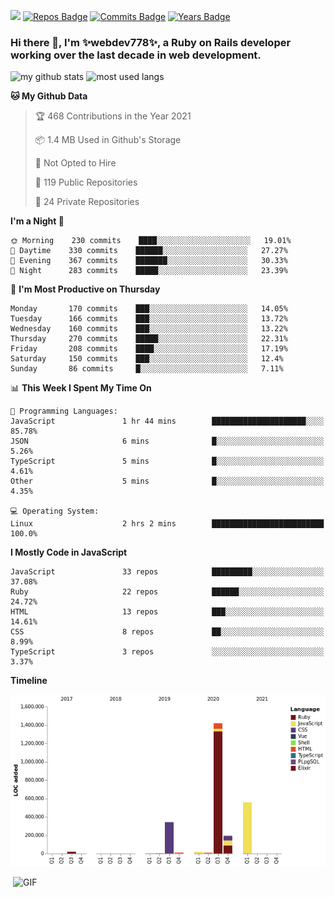 ![](https://visitor-badge.glitch.me/badge?page_id=webdev778.webdev778)
[![Repos Badge](https://badges.pufler.dev/repos/webdev778)](https://badges.pufler.dev)
[![Commits Badge](https://badges.pufler.dev/commits/monthly/webdev778)](https://badges.pufler.dev)
[![Years Badge](https://badges.pufler.dev/years/webdev778)](https://badges.pufler.dev)
### Hi there 👋, I'm ✨webdev778✨, a Ruby on Rails developer working over the last decade in web development.


![my github stats](https://github-readme-stats.vercel.app/api?username=webdev778&show_icons=true&theme=tokyonight&line_height=27)
![most used langs](https://github-readme-stats.vercel.app/api/top-langs/?username=webdev778&hide=css,html&theme=tokyonight)

<!--START_SECTION:waka-->
**🐱 My Github Data** 

> 🏆 468 Contributions in the Year 2021
 > 
> 📦 1.4 MB Used in Github's Storage 
 > 
> 🚫 Not Opted to Hire
 > 
> 📜 119 Public Repositories 
 > 
> 🔑 24 Private Repositories  
 > 
**I'm a Night 🦉** 

```text
🌞 Morning    230 commits    ████░░░░░░░░░░░░░░░░░░░░░   19.01% 
🌆 Daytime    330 commits    ██████░░░░░░░░░░░░░░░░░░░   27.27% 
🌃 Evening    367 commits    ███████░░░░░░░░░░░░░░░░░░   30.33% 
🌙 Night      283 commits    █████░░░░░░░░░░░░░░░░░░░░   23.39%

```
📅 **I'm Most Productive on Thursday** 

```text
Monday       170 commits    ███░░░░░░░░░░░░░░░░░░░░░░   14.05% 
Tuesday      166 commits    ███░░░░░░░░░░░░░░░░░░░░░░   13.72% 
Wednesday    160 commits    ███░░░░░░░░░░░░░░░░░░░░░░   13.22% 
Thursday     270 commits    █████░░░░░░░░░░░░░░░░░░░░   22.31% 
Friday       208 commits    ████░░░░░░░░░░░░░░░░░░░░░   17.19% 
Saturday     150 commits    ███░░░░░░░░░░░░░░░░░░░░░░   12.4% 
Sunday       86 commits     █░░░░░░░░░░░░░░░░░░░░░░░░   7.11%

```


📊 **This Week I Spent My Time On** 

```text
💬 Programming Languages: 
JavaScript               1 hr 44 mins        █████████████████████░░░░   85.78% 
JSON                     6 mins              █░░░░░░░░░░░░░░░░░░░░░░░░   5.26% 
TypeScript               5 mins              █░░░░░░░░░░░░░░░░░░░░░░░░   4.61% 
Other                    5 mins              █░░░░░░░░░░░░░░░░░░░░░░░░   4.35%

💻 Operating System: 
Linux                    2 hrs 2 mins        █████████████████████████   100.0%

```

**I Mostly Code in JavaScript** 

```text
JavaScript               33 repos            █████████░░░░░░░░░░░░░░░░   37.08% 
Ruby                     22 repos            ██████░░░░░░░░░░░░░░░░░░░   24.72% 
HTML                     13 repos            ███░░░░░░░░░░░░░░░░░░░░░░   14.61% 
CSS                      8 repos             ██░░░░░░░░░░░░░░░░░░░░░░░   8.99% 
TypeScript               3 repos             ░░░░░░░░░░░░░░░░░░░░░░░░░   3.37%

```


**Timeline**

![Chart not found](https://raw.githubusercontent.com/webdev778/webdev778/master/charts/bar_graph.png) 


<!--END_SECTION:waka-->

<img align="right" alt="GIF" src="https://github.com/webdev778/webdev778/blob/main/code.gif?raw=true" width="500" height="320" />

<!--
**webdev778/webdev778** is a ✨ _special_ ✨ repository because its `README.md` (this file) appears on your GitHub profile.

Here are some ideas to get you started:

- 🔭 I’m currently working on ...
- 🌱 I’m currently learning ...
- 👯 I’m looking to collaborate on ...
- 🤔 I’m looking for help with ...
- 💬 Ask me about ...
- 📫 How to reach me: ...
- 😄 Pronouns: ...
- ⚡ Fun fact: ...
-->
